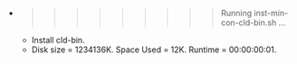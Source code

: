 * >>>>>>>>> Running inst-min-con-cld-bin.sh ...
  * Install cld-bin.
  * Disk size = 1234136K. Space Used = 12K. Runtime = 00:00:00:01.
